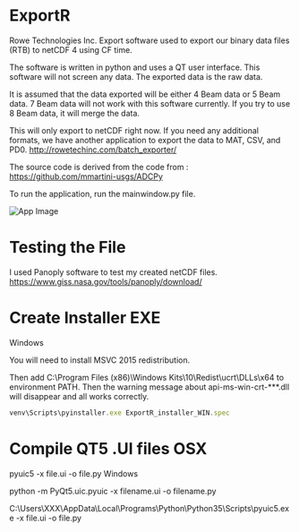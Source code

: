 # ExportR
Rowe Technologies Inc. Export software used to export our binary data files (RTB) to netCDF 4 using CF time.

The software is written in python and uses a QT user interface. This software will not screen any data.  The exported data is the raw data.

It is assumed that the data exported will be either 4 Beam data or 5 Beam data.  7 Beam data will not work with this software currently.  If you try to use 8 Beam data, it will merge the data.

This will only export to netCDF right now.  If you need any additional formats, we have another application to export the data to MAT, CSV, and PD0.
http://rowetechinc.com/batch_exporter/

The source code is derived from the code from :
https://github.com/mmartini-usgs/ADCPy

To run the application, run the mainwindow.py file.

![App Image](http://rowetechinc.co/github_img/ExportR_app.png)

# Testing the File
I used Panoply software to test my created netCDF files.
https://www.giss.nasa.gov/tools/panoply/download/

# Create Installer EXE
Windows

You will need to install MSVC 2015 redistribution.


Then add C:\Program Files (x86)\Windows Kits\10\Redist\ucrt\DLLs\x64 to environment PATH. Then the warning message about api-ms-win-crt-***.dll will disappear and all works correctly.

```javascript
venv\Scripts\pyinstaller.exe ExportR_installer_WIN.spec
```

# Compile QT5 .UI files OSX
pyuic5 -x file.ui -o file.py
Windows

python -m PyQt5.uic.pyuic -x filename.ui -o filename.py

C:\Users\XXX\AppData\Local\Programs\Python\Python35\Scripts\pyuic5.exe -x file.ui -o file.py